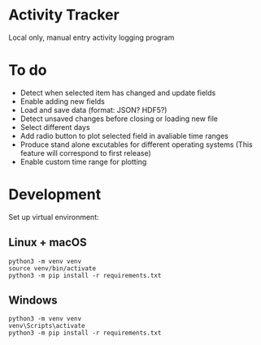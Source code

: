 # Activity Tracker

Local only, manual entry activity logging program

# To do
* Detect when selected item has changed and update fields
* Enable adding new fields
* Load and save data (format: JSON? HDF5?)
* Detect unsaved changes before closing or loading new file
* Select different days
* Add radio button to plot selected field in avaliable time ranges
* Produce stand alone excutables for different operating systems (This feature will correspond to first release)
* Enable custom time range for plotting

# Development
Set up virtual environment:

## Linux + macOS
```
python3 -m venv venv
source venv/bin/activate
python3 -m pip install -r requirements.txt
```

## Windows
```
python3 -m venv venv
venv\Scripts\activate
python3 -m pip install -r requirements.txt
```
